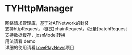 # TYHttpManager
网络请求管理库，基于对AFNetwork的封装<br>
支持httpRequest，(链式)chainRequest，(批量)batchRequest<br>
支持数据缓存，josnModel转换<br>
用法请看 demo<br>
详细的使用请看[LovePlayNews](https://github.com/12207480/LovePlayNews)项目
